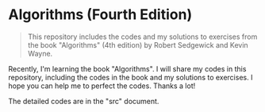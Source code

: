 # Algorithms (Fourth Edition)

>This repository includes the codes and my solutions to exercises from the book "Algorithms" (4th edition) by Robert Sedgewick and Kevin Wayne.

Recently, I'm learning the book "Algorithms". I will share my codes in this repository, including the codes in the book and my solutions to exercises. I hope you can help me to perfect the codes. Thanks a lot!

The detailed codes are in the "src" document.
